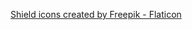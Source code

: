 <a href="https://www.flaticon.com/free-icons/shield" title="shield icons">Shield icons created by Freepik - Flaticon</a>